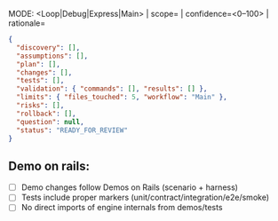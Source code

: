 MODE: <Loop|Debug|Express|Main> | scope=<N> | confidence=<0–100> | rationale=<one line>

```json
{
  "discovery": [],
  "assumptions": [],
  "plan": [],
  "changes": [],
  "tests": [],
  "validation": { "commands": [], "results": [] },
  "limits": { "files_touched": 5, "workflow": "Main" },
  "risks": [],
  "rollback": [],
  "question": null,
  "status": "READY_FOR_REVIEW"
}
```

## Demo on rails:

- [ ] Demo changes follow Demos on Rails (scenario + harness)
- [ ] Tests include proper markers (unit/contract/integration/e2e/smoke)
- [ ] No direct imports of engine internals from demos/tests
